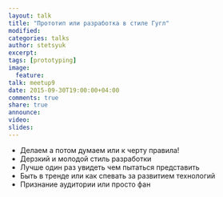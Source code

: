 ```yaml
---
layout: talk
title: "Прототип или разработка в стиле Гугл"
modified:
categories: talks
author: stetsyuk
excerpt:
tags: [prototyping]
image:
  feature:
talk: meetup9
date: 2015-09-30T19:00:00+04:00
comments: true
share: true
announce:  
video: 
slides: 
---
```


 * Делаем а потом думаем или к черту правила!
 * Дерзкий и молодой стиль разработки
 * Лучше один раз увидеть чем пытаться представить
 * Быть в тренде или как спевать за развитием технологий
 * Признание аудитории или просто фан